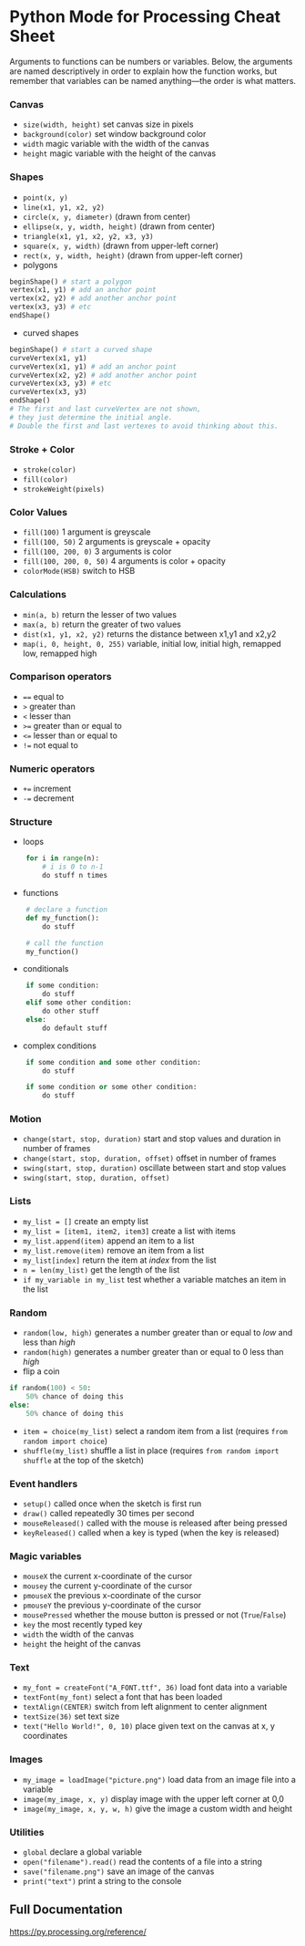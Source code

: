 # Python Mode for Processing Cheat Sheet

Arguments to functions can be numbers or variables. Below, the arguments are named descriptively in order to explain how the function works, but remember that variables can be named anything—the order is what matters.

### Canvas
- `size(width, height)` set canvas size in pixels
- `background(color)` set window background color
- `width` magic variable with the width of the canvas
- `height` magic variable with the height of the canvas


### Shapes
- `point(x, y)`
- `line(x1, y1, x2, y2)`
- `circle(x, y, diameter)` (drawn from center)
- `ellipse(x, y, width, height)` (drawn from center)
- `triangle(x1, y1, x2, y2, x3, y3)`
- `square(x, y, width)` (drawn from upper-left corner)
- `rect(x, y, width, height)` (drawn from upper-left corner)
- polygons
```py
beginShape() # start a polygon
vertex(x1, y1) # add an anchor point
vertex(x2, y2) # add another anchor point
vertex(x3, y3) # etc
endShape()
```
- curved shapes
```py
beginShape() # start a curved shape
curveVertex(x1, y1)
curveVertex(x1, y1) # add an anchor point
curveVertex(x2, y2) # add another anchor point
curveVertex(x3, y3) # etc
curveVertex(x3, y3)
endShape()
# The first and last curveVertex are not shown,
# they just determine the initial angle.
# Double the first and last vertexes to avoid thinking about this.
```


### Stroke + Color
- `stroke(color)`
- `fill(color)`
- `strokeWeight(pixels)`


### Color Values
- `fill(100)` 1 argument is greyscale
- `fill(100, 50)` 2 arguments is greyscale + opacity
- `fill(100, 200, 0)` 3 arguments is color
- `fill(100, 200, 0, 50)` 4 arguments is color + opacity
- `colorMode(HSB)` switch to HSB


### Calculations
- `min(a, b)` return the lesser of two values
- `max(a, b)` return the greater of two values
- `dist(x1, y1, x2, y2)` returns the distance between x1,y1 and x2,y2
- `map(i, 0, height, 0, 255)` variable, initial low, initial high, remapped low, remapped high


### Comparison operators
- `==` equal to
- `>` greater than
- `<` lesser than
- `>=` greater than or equal to
- `<=` lesser than or equal to
- `!=` not equal to


### Numeric operators
- `+=` increment
- `-=` decrement


### Structure
- loops
```py
    for i in range(n):
        # i is 0 to n-1
        do stuff n times
```
- functions
```py
    # declare a function
    def my_function():
        do stuff

    # call the function        
    my_function()
```
- conditionals
```py
    if some condition:
        do stuff
    elif some other condition:
        do other stuff
    else:
        do default stuff
```
- complex conditions
```py
    if some condition and some other condition:
        do stuff

    if some condition or some other condition:
        do stuff        
```


<!-- ### Strings
- `my_string = my_string.lower()` return a lowercase version of the string
- `my_string = my_string.upper()` return an uppercase version of the string
- `my_string = my_string.capitalize()` return a string with the first letter capitalized
- `my_string = my_string.title()` return a string with the first letter of each word capitalized
- `my_string = my_string.replace("search", "replace")` return a version of the string with the substring "search" replaced with "replace"
- `my_list = my_string.split()` split a string on any whitespace and create a list
- `my_list = my_string.split(my_string)` split a string on any arbitrary substring and create a list
- `my_list = my_string.splitlines()` split a string on any newline character
- `my_string = " ".join(my_list)` join a list with a space (or other character) between each list item
- `num_characters = len(my_string)` get the number of characters in a string
- `if "phrase" in my_string:` test whether a string is within another string
- `if "phrase" in my_list:` test whether a string is within a list
- `words = list(set(words))` convert a list with repeats into a list with only unique items -->

### Motion
- `change(start, stop, duration)` start and stop values and duration in number of frames
- `change(start, stop, duration, offset)` offset in number of frames
- `swing(start, stop, duration)` oscillate between start and stop values
- `swing(start, stop, duration, offset)`


### Lists
- `my_list = []` create an empty list
- `my_list = [item1, item2, item3]` create a list with items
- `my_list.append(item)` append an item to a list
- `my_list.remove(item)` remove an item from a list
- `my_list[index]` return the item at _index_ from the list
- `n = len(my_list)` get the length of the list
- `if my_variable in my_list` test whether a variable matches an item in the list


### Random
- `random(low, high)` generates a number greater than or equal to _low_ and less than _high_
- `random(high)` generates a number greater than or equal to 0 less than _high_
- flip a coin
```py
if random(100) < 50:
    50% chance of doing this
else:
    50% chance of doing this
```
- `item = choice(my_list)` select a random item from a list (requires `from random import choice`)
- `shuffle(my_list)` shuffle a list in place (requires `from random import shuffle` at the top of the sketch)



### Event handlers
- `setup()` called once when the sketch is first run
- `draw()` called repeatedly 30 times per second
- `mouseReleased()` called with the mouse is released after being pressed
- `keyReleased()` called when a key is typed (when the key is released)


### Magic variables
- `mouseX` the current x-coordinate of the cursor
- `mousey` the current y-coordinate of the cursor
- `pmouseX` the previous x-coordinate of the cursor
- `pmouseY` the previous y-coordinate of the cursor
- `mousePressed` whether the mouse button is pressed or not (`True`/`False`)
- `key` the most recently typed key
- `width` the width of the canvas
- `height` the height of the canvas


### Text
- `my_font = createFont("A_FONT.ttf", 36)` load font data into a variable
- `textFont(my_font)` select a font that has been loaded
- `textAlign(CENTER)` switch from left alignment to center alignment
- `textSize(36)` set text size
- `text("Hello World!", 0, 10)` place given text on the canvas at x, y coordinates



### Images
- `my_image = loadImage("picture.png")` load data from an image file into a variable
- `image(my_image, x, y)` display image with the upper left corner at 0,0
- `image(my_image, x, y, w, h)` give the image a custom width and height

<!-- - `pixel = image.get(x, y)` get color data for a single pixel
- `r = red(pixel)` get the red value of a pixel
- `g = green(pixel)` get the blue value of a pixel
- `b = blue(pixel)` get the green value of a pixel -->


### Utilities
- `global` declare a global variable
- `open("filename").read()` read the contents of a file into a string
- `save("filename.png")` save an image of the canvas
- `print("text")` print a string to the console
<!-- - `string = raw_input()` get a string from the command prompt and put it into a variable (only works in terminal) -->


## Full Documentation
https://py.processing.org/reference/
